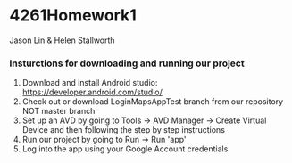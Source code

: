 # 4261Homework1
Jason Lin & Helen Stallworth

### Insturctions for downloading and running our project
1. Download and install Android studio: https://developer.android.com/studio/
2. Check out or download LoginMapsAppTest branch from our repository NOT master branch
3. Set up an AVD by going to Tools -> AVD Manager -> Create Virtual Device and then following the step by step instructions
4. Run our project by going to Run -> Run 'app'
5. Log into the app using your Google Account credentials
